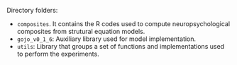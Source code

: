 Directory folders:
- `composites`. It contains the R codes used to compute neuropsychological composites from strutural equation models.
- `gojo_v0_1_6`: Auxiliary library used for model implementation.
- `utils`: Library that groups a set of functions and implementations used to perform the experiments.



 